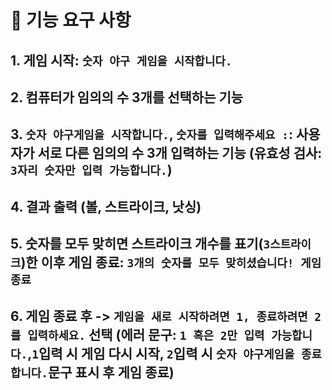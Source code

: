 # 🚀 기능 요구 사항

## 1. 게임 시작: `숫자 야구 게임을 시작합니다.`

## 2. 컴퓨터가 임의의 수 3개를 선택하는 기능

## 3. `숫자 야구게임을 시작합니다.`, `숫자를 입력해주세요 :`: 사용자가 서로 다른 임의의 수 3개 입력하는 기능 (유효성 검사: `3자리 숫자만 입력 가능합니다.`)

## 4. 결과 출력 (볼, 스트라이크, 낫싱)

## 5. 숫자를 모두 맞히면 스트라이크 개수를 표기(`3스트라이크`)한 이후 게임 종료: `3개의 숫자를 모두 맞히셨습니다! 게임 종료`

## 6. 게임 종료 후 -> `게임을 새로 시작하려면 1, 종료하려면 2를 입력하세요.` 선택 (에러 문구: `1 혹은 2만 입력 가능합니다.`,`1`입력 시 게임 다시 시작, `2`입력 시 `숫자 야구게임을 종료합니다.`문구 표시 후 게임 종료)
